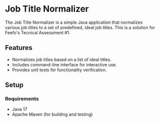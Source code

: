 # Job Title Normalizer

The Job Title Normalizer is a simple Java application that normalizes various job titles to a set of predefined, ideal job titles. This is a solution for Feefo's Tecnical Assessment #1.

## Features

- Normalizes job titles based on a list of ideal titles.
- Includes command-line interface for interactive use.
- Provides unit tests for functionality verification.

## Setup

### Requirements

- Java 17
- Apache Maven (for building and testing)

